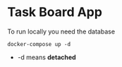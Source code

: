 # Task Board App
To run locally you need the database

```
docker-compose up -d
```

* -d means __detached__